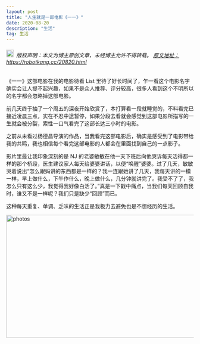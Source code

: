 ```yaml
---
layout: post
title: "人生就是一部电影《一一》"
date: 2020-08-20 
description: "生活"
tag: 生活
---   
```


<h6><img src="https://robotkang-1257995526.cos.ap-chengdu.myqcloud.com/icon/copyright.png" alt="copyright" style="display:inline;margin-bottom: -5px;" width="20" height="20"> 版权声明：本文为博主原创文章，未经博主允许不得转载。
<a target="_blank" href="https://robotkang.cc/20820.html">原文地址：https://robotkang.cc/20820.html </a>
</h6>    


《一一》这部电影在我的电影待看 List 里待了好长时间了，乍一看这个电影名字确实会让人提不起兴趣，如果不是众人推荐、评分较高，很多人看到这个不明所以的名字都会忽略掉这部电影。                

前几天终于抽了一个周五的深夜开始欣赏了，本打算看一段就睡觉的，不料看完已接近凌晨三点，实在不忍中途暂停，如果分段去看就会感觉到这部电影所描写的一生就会被分裂，索性一口气看完了这部长达三小时的电影。             

之前从未看过杨德昌导演的作品，当我看完这部电影后，确实是感受到了电影带给我的共鸣，我也相信每个看完这部电影的人都会在里面找到自己的一点影子。            

影片里最让我印象深刻的是 NJ 的老婆敏敏在他一天下班后向他哭诉每天活得都一样的那个桥段，医生建议家人每天给婆婆讲话，以便“唤醒”婆婆。过了几天，敏敏哭着说出“怎么跟妈讲的东西都是一样的？我一连跟她讲了几天，我每天讲的一模一样，早上做什么，下午作什么，晚上做什么，几分钟就讲完了。我受不了了，我怎么只有这么少，我觉得我好像白活了。”真是一下戳中痛点，当我们每天回顾自我时，谁又不是一样呢？我们只是缺少“回顾”而已。           

这种每天重复、单调、乏味的生活正是我极力去避免也是不想经历的生活。                 
         

<a href="http://p.comworld.club/?aff=Q"><img src="https://robotkang-1257995526.cos.ap-chengdu.myqcloud.com/image/2020-08-20_730_330.png" width="730" height="330" alt="photos"/></a>                      















